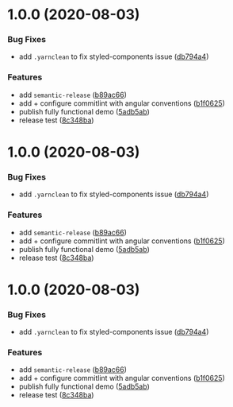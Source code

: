 # 1.0.0 (2020-08-03)


### Bug Fixes

* add `.yarnclean` to fix styled-components issue ([db794a4](https://github.com/davidcsally/kickass-component-library/commit/db794a400a0f1e569afd2cd5c372205f70572b4e))


### Features

* add `semantic-release` ([b89ac66](https://github.com/davidcsally/kickass-component-library/commit/b89ac6615efeb083d19ae0f34b7846a6928cba42))
* add + configure commitlint with angular conventions ([b1f0625](https://github.com/davidcsally/kickass-component-library/commit/b1f0625d924daba5779fe134c1b6c420f22d1251))
* publish fully functional demo ([5adb5ab](https://github.com/davidcsally/kickass-component-library/commit/5adb5ab5240ba971b33dbdd4bf273fd7c5572fae))
* release test ([8c348ba](https://github.com/davidcsally/kickass-component-library/commit/8c348ba3acd5b3049498bdf1e291dbbcc438b6a7))

# 1.0.0 (2020-08-03)


### Bug Fixes

* add `.yarnclean` to fix styled-components issue ([db794a4](https://github.com/davidcsally/kickass-component-library/commit/db794a400a0f1e569afd2cd5c372205f70572b4e))


### Features

* add `semantic-release` ([b89ac66](https://github.com/davidcsally/kickass-component-library/commit/b89ac6615efeb083d19ae0f34b7846a6928cba42))
* add + configure commitlint with angular conventions ([b1f0625](https://github.com/davidcsally/kickass-component-library/commit/b1f0625d924daba5779fe134c1b6c420f22d1251))
* publish fully functional demo ([5adb5ab](https://github.com/davidcsally/kickass-component-library/commit/5adb5ab5240ba971b33dbdd4bf273fd7c5572fae))
* release test ([8c348ba](https://github.com/davidcsally/kickass-component-library/commit/8c348ba3acd5b3049498bdf1e291dbbcc438b6a7))

# 1.0.0 (2020-08-03)


### Bug Fixes

* add `.yarnclean` to fix styled-components issue ([db794a4](https://github.com/davidcsally/kickass-component-library/commit/db794a400a0f1e569afd2cd5c372205f70572b4e))


### Features

* add `semantic-release` ([b89ac66](https://github.com/davidcsally/kickass-component-library/commit/b89ac6615efeb083d19ae0f34b7846a6928cba42))
* add + configure commitlint with angular conventions ([b1f0625](https://github.com/davidcsally/kickass-component-library/commit/b1f0625d924daba5779fe134c1b6c420f22d1251))
* publish fully functional demo ([5adb5ab](https://github.com/davidcsally/kickass-component-library/commit/5adb5ab5240ba971b33dbdd4bf273fd7c5572fae))
* release test ([8c348ba](https://github.com/davidcsally/kickass-component-library/commit/8c348ba3acd5b3049498bdf1e291dbbcc438b6a7))
